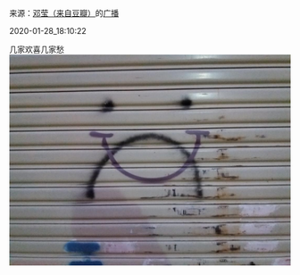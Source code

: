 来源：[邓莹（来自豆瓣）](https://www.douban.com/people/1502959/)的[广播](https://www.douban.com/people/1502959/status/2777756630/)


2020-01-28_18:10:22


几家欢喜几家愁
![](./pic/2020-01-28_18:10:22-邓莹的广播1.jpg)  

